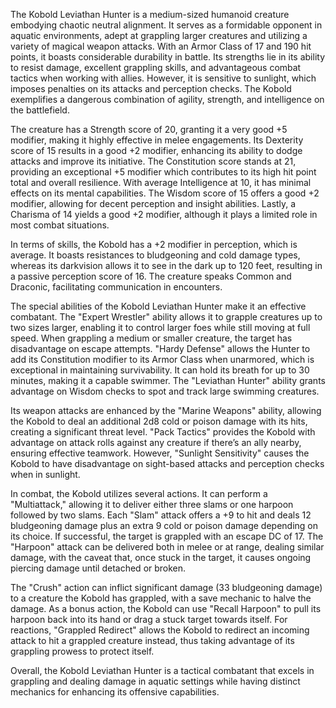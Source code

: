 The Kobold Leviathan Hunter is a medium-sized humanoid creature embodying chaotic neutral alignment. It serves as a formidable opponent in aquatic environments, adept at grappling larger creatures and utilizing a variety of magical weapon attacks. With an Armor Class of 17 and 190 hit points, it boasts considerable durability in battle. Its strengths lie in its ability to resist damage, excellent grappling skills, and advantageous combat tactics when working with allies. However, it is sensitive to sunlight, which imposes penalties on its attacks and perception checks. The Kobold exemplifies a dangerous combination of agility, strength, and intelligence on the battlefield.

The creature has a Strength score of 20, granting it a very good +5 modifier, making it highly effective in melee engagements. Its Dexterity score of 15 results in a good +2 modifier, enhancing its ability to dodge attacks and improve its initiative. The Constitution score stands at 21, providing an exceptional +5 modifier which contributes to its high hit point total and overall resilience. With average Intelligence at 10, it has minimal effects on its mental capabilities. The Wisdom score of 15 offers a good +2 modifier, allowing for decent perception and insight abilities. Lastly, a Charisma of 14 yields a good +2 modifier, although it plays a limited role in most combat situations.

In terms of skills, the Kobold has a +2 modifier in perception, which is average. It boasts resistances to bludgeoning and cold damage types, whereas its darkvision allows it to see in the dark up to 120 feet, resulting in a passive perception score of 16. The creature speaks Common and Draconic, facilitating communication in encounters.

The special abilities of the Kobold Leviathan Hunter make it an effective combatant. The "Expert Wrestler" ability allows it to grapple creatures up to two sizes larger, enabling it to control larger foes while still moving at full speed. When grappling a medium or smaller creature, the target has disadvantage on escape attempts. "Hardy Defense" allows the Hunter to add its Constitution modifier to its Armor Class when unarmored, which is exceptional in maintaining survivability. It can hold its breath for up to 30 minutes, making it a capable swimmer. The "Leviathan Hunter" ability grants advantage on Wisdom checks to spot and track large swimming creatures. 

Its weapon attacks are enhanced by the "Marine Weapons" ability, allowing the Kobold to deal an additional 2d8 cold or poison damage with its hits, creating a significant threat level. "Pack Tactics" provides the Kobold with advantage on attack rolls against any creature if there’s an ally nearby, ensuring effective teamwork. However, "Sunlight Sensitivity" causes the Kobold to have disadvantage on sight-based attacks and perception checks when in sunlight.

In combat, the Kobold utilizes several actions. It can perform a "Multiattack," allowing it to deliver either three slams or one harpoon followed by two slams. Each "Slam" attack offers a +9 to hit and deals 12 bludgeoning damage plus an extra 9 cold or poison damage depending on its choice. If successful, the target is grappled with an escape DC of 17. The "Harpoon" attack can be delivered both in melee or at range, dealing similar damage, with the caveat that, once stuck in the target, it causes ongoing piercing damage until detached or broken.

The "Crush" action can inflict significant damage (33 bludgeoning damage) to a creature the Kobold has grappled, with a save mechanic to halve the damage. As a bonus action, the Kobold can use "Recall Harpoon" to pull its harpoon back into its hand or drag a stuck target towards itself. For reactions, "Grappled Redirect" allows the Kobold to redirect an incoming attack to hit a grappled creature instead, thus taking advantage of its grappling prowess to protect itself. 

Overall, the Kobold Leviathan Hunter is a tactical combatant that excels in grappling and dealing damage in aquatic settings while having distinct mechanics for enhancing its offensive capabilities.